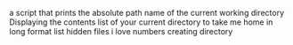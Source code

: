 a script that prints the absolute path name of the current working directory
Displaying the contents list of your current directory
to take me home
in long format
list hidden files
i love numbers
creating directory
